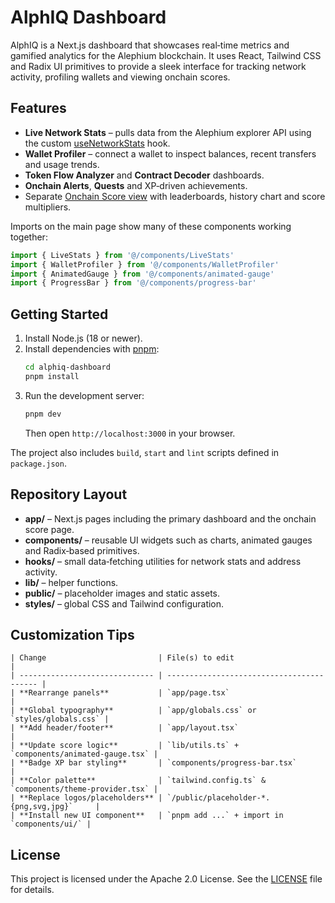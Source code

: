 # AlphIQ Dashboard

AlphIQ is a Next.js dashboard that showcases real‑time metrics and gamified analytics for the Alephium blockchain. It uses React, Tailwind CSS and Radix UI primitives to provide a sleek interface for tracking network activity, profiling wallets and viewing onchain scores.

## Features

- **Live Network Stats** – pulls data from the Alephium explorer API using the custom [useNetworkStats](alphiq-dashboard/hooks/useNetworkStats.ts) hook.
- **Wallet Profiler** – connect a wallet to inspect balances, recent transfers and usage trends.
- **Token Flow Analyzer** and **Contract Decoder** dashboards.
- **Onchain Alerts**, **Quests** and XP‑driven achievements.
- Separate [Onchain Score view](alphiq-dashboard/app/onchain-score/page.tsx) with leaderboards, history chart and score multipliers.

Imports on the main page show many of these components working together:

```ts
import { LiveStats } from '@/components/LiveStats'
import { WalletProfiler } from '@/components/WalletProfiler'
import { AnimatedGauge } from '@/components/animated-gauge'
import { ProgressBar } from '@/components/progress-bar'
```

## Getting Started

1. Install Node.js (18 or newer).
2. Install dependencies with [pnpm](https://pnpm.io):
   ```bash
   cd alphiq-dashboard
   pnpm install
   ```
3. Run the development server:
   ```bash
   pnpm dev
   ```
   Then open `http://localhost:3000` in your browser.

The project also includes `build`, `start` and `lint` scripts defined in `package.json`.

## Repository Layout

- **app/** – Next.js pages including the primary dashboard and the onchain score page.
- **components/** – reusable UI widgets such as charts, animated gauges and Radix‑based primitives.
- **hooks/** – small data‑fetching utilities for network stats and address activity.
- **lib/** – helper functions.
- **public/** – placeholder images and static assets.
- **styles/** – global CSS and Tailwind configuration.

## Customization Tips

```text
| Change                         | File(s) to edit                           |
| ------------------------------ | ----------------------------------------- |
| **Rearrange panels**           | `app/page.tsx`                            |
| **Global typography**          | `app/globals.css` or `styles/globals.css` |
| **Add header/footer**          | `app/layout.tsx`                          |
| **Update score logic**         | `lib/utils.ts` + `components/animated-gauge.tsx` |
| **Badge XP bar styling**       | `components/progress-bar.tsx`             |
| **Color palette**              | `tailwind.config.ts` & `components/theme-provider.tsx` |
| **Replace logos/placeholders** | `/public/placeholder-*.{png,svg,jpg}`     |
| **Install new UI component**   | `pnpm add ...` + import in `components/ui/` |
```

## License

This project is licensed under the Apache 2.0 License. See the [LICENSE](LICENSE) file for details.
